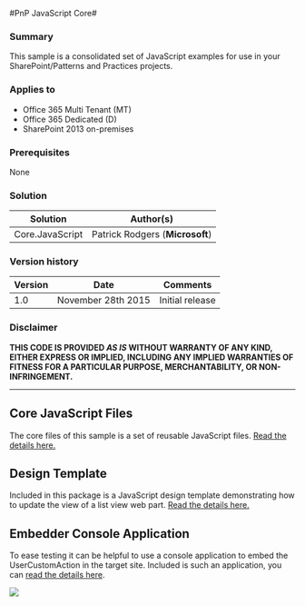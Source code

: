 #PnP JavaScript Core#

### Summary ###
This sample is a consolidated set of JavaScript examples for use in your SharePoint/Patterns and Practices projects.

### Applies to ###
-  Office 365 Multi Tenant (MT)
-  Office 365 Dedicated (D)
-  SharePoint 2013 on-premises

### Prerequisites ###
None

### Solution ###
Solution | Author(s)
---------|----------
Core.JavaScript | Patrick Rodgers (**Microsoft**) 

### Version history ###
Version  | Date | Comments
---------| -----| --------
1.0  | November 28th 2015 | Initial release

### Disclaimer ###
**THIS CODE IS PROVIDED *AS IS* WITHOUT WARRANTY OF ANY KIND, EITHER EXPRESS OR IMPLIED, INCLUDING ANY IMPLIED WARRANTIES OF FITNESS FOR A PARTICULAR PURPOSE, MERCHANTABILITY, OR NON-INFRINGEMENT.**


----------

## Core JavaScript Files ##

The core files of this sample is a set of reusable JavaScript files. [Read the details here.](jsfiles.md)

## Design Template ##

Included in this package is a JavaScript design template demonstrating how to update the view of a list view web part. [Read the details here.](designtemplate.md)

## Embedder Console Application ##

To ease testing it can be helpful to use a console application to embed the UserCustomAction in the target site. Included is such an application, you can [read the details here](embedder.md).

<img src="https://telemetry.sharepointpnp.com/pnp/samples/Core.JavaScript" />